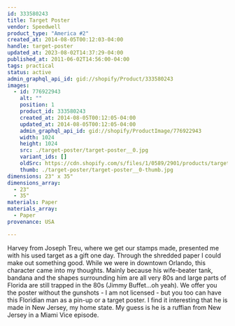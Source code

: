```yaml
---
id: 333580243
title: Target Poster
vendor: Speedwell
product_type: "America #2"
created_at: 2014-08-05T00:12:03-04:00
handle: target-poster
updated_at: 2023-08-02T14:37:29-04:00
published_at: 2011-06-02T14:56:00-04:00
tags: practical
status: active
admin_graphql_api_id: gid://shopify/Product/333580243
images:
  - id: 776922943
    alt: ""
    position: 1
    product_id: 333580243
    created_at: 2014-08-05T00:12:05-04:00
    updated_at: 2014-08-05T00:12:05-04:00
    admin_graphql_api_id: gid://shopify/ProductImage/776922943
    width: 1024
    height: 1024
    src: ./target-poster/target-poster__0.jpg
    variant_ids: []
    oldSrc: https://cdn.shopify.com/s/files/1/0589/2901/products/target_1.jpeg?v=1407211925
    thumb: ./target-poster/target-poster__0-thumb.jpg
dimensions: 23" x 35"
dimensions_array:
  - 23"
  - 35"
materials: Paper
materials_array:
  - Paper
provenance: USA

---
```


Harvey from Joseph Treu, where we get our stamps made, presented me with his used target as a gift one day. Through the shredded paper I could make out something good. While we were in downtown Orlando, this character came into my thoughts. Mainly because his wife-beater tank, bandana and the shapes surrounding him are all very 80s and large parts of Florida are still trapped in the 80s (Jimmy Buffet...oh yeah). We offer you the poster without the gunshots - I am not licensed - but you too can have this Floridian man as a pin-up or a target poster. I find it interesting that he is made in New Jersey, my home state. My guess is he is a ruffian from New Jersey in a Miami Vice episode.